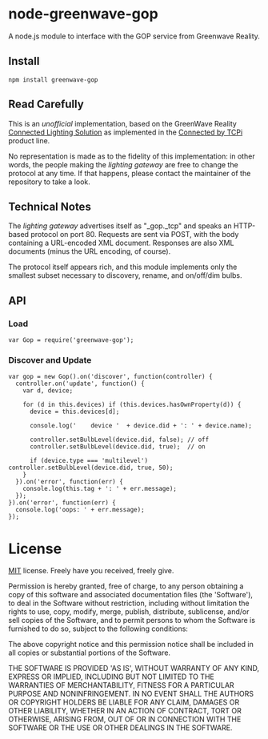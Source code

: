 node-greenwave-gop
==================

A node.js module to interface with the GOP service from Greenwave Reality.


Install
-------

    npm install greenwave-gop


Read Carefully
----

This is an _unofficial_ implementation, based on the 
GreenWave Reality [Connected Lighting Solution](http://www.greenwavereality.com/solutions/connected-lighting-solution/)
as implemented in the [Connected by TCPi](http://www.tcpi.com/connected-by-tcp) product line.

No representation is made as to the fidelity of this implementation:
in other words, the people making the _lighting gateway_ are free to change the protocol at any time.
If that happens, please contact the maintainer of the repository to take a look.


Technical Notes
---------
The _lighting gateway_ advertises itself as "_gop._tcp" and speaks an HTTP-based protocol on port 80.
Requests are sent via POST, with the body containing a URL-encoded XML document.
Responses are also XML documents (minus the URL encoding, of course).

The protocol itself appears rich,
and this module implements only the smallest subset necessary to discovery, rename, and on/off/dim bulbs.


API
---

### Load

    var Gop = require('greenwave-gop');


### Discover and Update

    var gop = new Gop().on('discover', function(controller) {
      controller.on('update', function() {
        var d, device;

        for (d in this.devices) if (this.devices.hasOwnProperty(d)) {
          device = this.devices[d];

          console.log('    device '  + device.did + ': ' + device.name);          

          controller.setBulbLevel(device.did, false); // off
          controller.setBulbLevel(device.did, true);  // on

          if (device.type === 'multilevel') controller.setBulbLevel(device.did, true, 50);
        }
      }).on('error', function(err) {
        console.log(this.tag + ': ' + err.message);
      });
    }).on('error', function(err) {
      console.log('oops: ' + err.message);
    });


License
=======

[MIT](http://en.wikipedia.org/wiki/MIT_License) license. Freely have you received, freely give.

Permission is hereby granted, free of charge, to any person obtaining a copy of this software and associated documentation files (the 'Software'), to deal in the Software without restriction, including without limitation the rights to use, copy, modify, merge, publish, distribute, sublicense, and/or sell copies of the Software, and to permit persons to whom the Software is furnished to do so, subject to the following conditions:

The above copyright notice and this permission notice shall be included in all copies or substantial portions of the Software.

THE SOFTWARE IS PROVIDED 'AS IS', WITHOUT WARRANTY OF ANY KIND, EXPRESS OR IMPLIED, INCLUDING BUT NOT LIMITED TO THE WARRANTIES OF MERCHANTABILITY, FITNESS FOR A PARTICULAR PURPOSE AND NONINFRINGEMENT. IN NO EVENT SHALL THE AUTHORS OR COPYRIGHT HOLDERS BE LIABLE FOR ANY CLAIM, DAMAGES OR OTHER LIABILITY, WHETHER IN AN ACTION OF CONTRACT, TORT OR OTHERWISE, ARISING FROM, OUT OF OR IN CONNECTION WITH THE SOFTWARE OR THE USE OR OTHER DEALINGS IN THE SOFTWARE.
